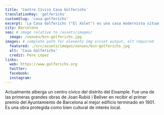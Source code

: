 ```yaml
---
title: 'Centro Cívico Casa Golferichs'
translationKey: 'golferichs'
customSlug: 'casa-golferichs'
excerpt: 'La Casa Golferichs ("El Xalet") es una casa modernista situada en el número 491 de la Gran Via de les Corts Catalanes, en el distrito del Eixample'
city: Barcelona
seo: # image relative to /assets/images/
  image: /venues/bcn-golferichs.jpg
images: # complete path for eleventy img srcset output, alt required
  featured: ./src/assets/images/venues/bcn-golferichs.jpg
  alt: 'Casa Golferichs'
  credit: Pere López
links:
  web: https://www.golferichs.org
  twitter:
  facebook:
  instagram:
---
```


Actualmente alberga un centro cívico del distrito del Eixample. Fue una de las primeras grandes obras de Joan Rubió i Bellver en recibir el primer premio del Ayuntamiento de Barcelona al mejor edificio terminado en 1901. Es una obra protegida como bien cultural de interés local.
